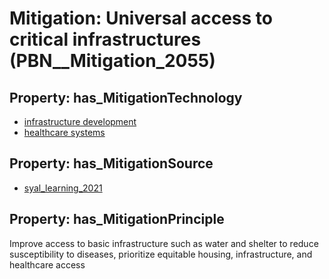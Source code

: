 # Mitigation: __Universal access to critical infrastructures__ (PBN__Mitigation_2055)

## Property: has_MitigationTechnology

* [infrastructure development](../Technology/PBN__Technology_76)
* [healthcare systems](../Technology/PBN__Technology_3384)

## Property: has_MitigationSource

* [syal_learning_2021](../Article/PBN__Article_137)

## Property: has_MitigationPrinciple

Improve access to basic infrastructure such as water and shelter to reduce susceptibility to diseases, prioritize equitable housing, infrastructure, and healthcare access

